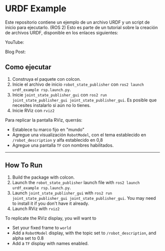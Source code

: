 # URDF Example


Este repositorio contiene un ejemplo de un archivo URDF y un script de inicio para ejecutarlo. (ROS 2)
Esto es parte de un tutorial sobre la creación de archivos URDF, disponible en los enlaces siguientes:

YouTube:

Blog Post:

## Como ejecutar

1. Construya el paquete con colcon.
2. Inicie el archivo de inicio `robot_state_publisher` con `ros2 launch urdf_example rsp.launch.py`.
3. Inicie `joint_state_publisher_gui` con `ros2 run joint_state_publisher_gui joint_state_publisher_gui`. Es posible que necesites instalarlo si aún no lo tienes.
4. Inicie RViz con `rviz2`

Para replicar la pantalla RViz, querrás:
- Establece tu marco fijo en "mundo"
- Agregue una visualización `RobotModel`, con el tema establecido en `/robot_description` y alfa establecido en 0,8
- Agregue una pantalla `TF` con nombres habilitados.

--------------------------------------------------------------------------------------------------
## How To Run

1. Build the package with colcon.
2. Launch the `robot_state_publisher` launch file with `ros2 launch urdf_example rsp.launch.py`.
3. Launch `joint_state_publisher_gui` with `ros2 run joint_state_publisher_gui joint_state_publisher_gui`. You may need to install it if you don't have it already.
4. Launch RViz with `rviz2`

To replicate the RViz display, you will want to
- Set your fixed frame to `world`
- Add a `RobotModel` display, with the topic set to `/robot_description`, and alpha set to 0.8
- Add a `TF` display with names enabled.
